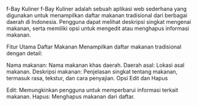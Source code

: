 f-Bay Kuliner
f-Bay Kuliner adalah sebuah aplikasi web sederhana yang digunakan untuk menampilkan daftar makanan tradisional dari berbagai daerah di Indonesia. Pengguna dapat melihat deskripsi singkat mengenai makanan, serta memiliki opsi untuk mengedit atau menghapus informasi makanan.

Fitur Utama
Daftar Makanan
Menampilkan daftar makanan tradisional dengan detail:

Nama makanan: Nama makanan khas daerah.
Daerah asal: Lokasi asal makanan.
Deskripsi makanan: Penjelasan singkat tentang makanan, termasuk rasa, tekstur, dan cara penyajian.
Opsi Edit dan Hapus

Edit: Memungkinkan pengguna untuk memperbarui informasi terkait makanan.
Hapus: Menghapus makanan dari daftar.
